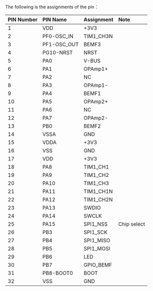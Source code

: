 The following is the assignments of the pin：

PIN Number |PIN Name | Assignment |Note
:- |:- |:- |:-
1|VDD|+3V3
2|PF0-OSC_IN|TIM1_CH3N
3|PF1-OSC_OUT|BEMF3
4|PG10-NRST|NRST
5|PA0|V-BUS
6|PA1|OPAmp1+
7|PA2|NC
8|PA3|OPAmp1-
9|PA4|BEMF1
10|PA5|OPAmp2+
11|PA6|NC
12|PA7|OPAmp2-
13|PB0|BEMF2
14|VSSA|GND
15|VDDA|+3V3
16|VSS|GND
17|VDD|+3V3
18|PA8|TIM1_CH1
19|PA9|TIM1_CH2
20|PA10|TIM1_CH3
21|PA11|TIM1_CH1N
22|PA12|TIM1_CH2N
23|PA13|SWDIO
24|PA14|SWCLK
25|PA15|SPI1_NSS|Chip select
26|PB3|SPI1_SCK
27|PB4|SPI1_MISO
28|PB5|SPI1_MOSI
29|PB6|LED
30|PB7|GPIO_BEMF
31|PB8-BOOT0|BOOT
32|VSS|GND
